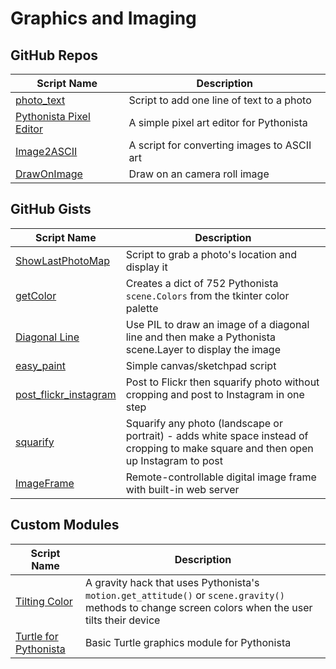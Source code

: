 # Graphics and Imaging

GitHub Repos
------------

| Script Name               | Description | 
| ------------------------- | ----------- | 
| [photo_text][]            | Script to add one line of text to a photo |
| [Pythonista Pixel Editor][] | A simple pixel art editor for Pythonista |
| [Image2ASCII][]           | A script for converting images to ASCII art  |
| [DrawOnImage][]           | Draw on an camera roll image |

GitHub Gists
------------

| Script Name         | Description   | 
| -------------       | ------------- | 
| [ShowLastPhotoMap][] | Script to grab a photo's location and display it |
| [getColor][]      | Creates a dict of 752 Pythonista `scene.Colors` from the tkinter color palette |
| [Diagonal Line][] | Use PIL to draw an image of a diagonal line and then make a Pythonista scene.Layer to display the image |
| [easy_paint][]      | Simple canvas/sketchpad script |
| [post_flickr_instagram][]      | Post to Flickr then squarify photo without cropping and post to Instagram in one step |
| [squarify][]      | Squarify any photo (landscape or portrait) - adds white space instead of cropping to make square and then open up Instagram to post |
| [ImageFrame][]      | Remote-controllable digital image frame with built-in web server |

Custom Modules
------------

| Script Name        | Description   | 
| -------------      | ------------- | 
| [Tilting Color][] | A gravity hack that uses Pythonista's `motion.get_attitude()` or `scene.gravity()` methods to change screen colors when the user tilts their device |
| [Turtle for Pythonista][]      | Basic Turtle graphics module for Pythonista |


[photo_text]: https://github.com/humberry/photo_text
[Pythonista Pixel Editor]: https://github.com/SebastianJarsve/Pythonista-Pixel-Editor
[ShowLastPhotoMap]: https://gist.github.com/omz/8838751
[getColor]: https://gist.github.com/cclauss/8169809
[Diagonal Line]: https://gist.github.com/cclauss/8683457
[Tilting Color]: https://github.com/cclauss/Pythonista_scene
[Turtle for Pythonista]: https://gist.github.com/omz/4413863
[easy_paint]: https://gist.github.com/SebastianJarsve/5297697
[post_flickr_instagram]: https://gist.github.com/jamesacampbell/0d3ba1f1323f8fecc3ab
[squarify]: https://gist.github.com/jamesacampbell/11242170
[Image2ASCII]: https://github.com/The-Penultimate-Defenestrator/Image2ASCII-iOS
[DrawOnImage]: https://github.com/humberry/DrawOnImage
[ImageFrame]: https://gist.github.com/SpotlightKid/be9bc4c08a9e1531287c89182f7931d8
